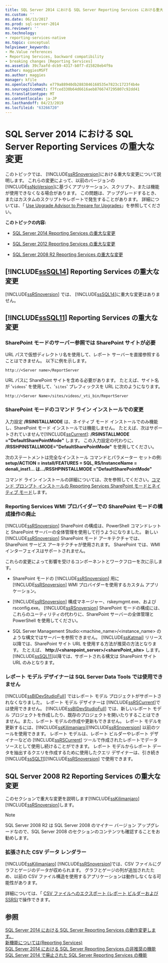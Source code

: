 ```yaml
---
title: SQL Server 2014 における SQL Server Reporting Services における重大な変更 |Microsoft Docs
ms.custom: ''
ms.date: 06/13/2017
ms.prod: sql-server-2014
ms.reviewer: ''
ms.technology:
- reporting-services-native
ms.topic: conceptual
helpviewer_keywords:
- Me.Value references
- Reporting Services, backward compatibility
- breaking changes [Reporting Services]
ms.assetid: 39c7aafd-dcb9-4317-b8f7-d15828eb4f9a
author: maggiesMSFT
ms.author: maggies
manager: kfile
ms.openlocfilehash: e779a88940db2883846168535e7823c1723f4b4e
ms.sourcegitcommit: f7fced330b64d6616aeb8766747295807c92dd41
ms.translationtype: MT
ms.contentlocale: ja-JP
ms.lasthandoff: 04/23/2019
ms.locfileid: "63266720"
---
```

# <a name="breaking-changes-in-sql-server-reporting-services-in-sql-server-2014"></a>SQL Server 2014 における SQL Server Reporting Services の重大な変更
  このトピックでは、 [!INCLUDE[ssRSnoversion](../includes/ssrsnoversion-md.md)]における重大な変更について説明します。 これらの変更によって、以前のバージョンの [!INCLUDE[ssNoVersion](../includes/ssnoversion-md.md)]に基づくアプリケーション、スクリプト、または機能が使用できなくなる場合があります。 この問題は、アップグレードするとき、またはカスタムのスクリプトやレポートで発生することがあります。 詳細については、「 [Use Upgrade Advisor to Prepare for Upgrades](../sql-server/install/use-upgrade-advisor-to-prepare-for-upgrades.md)」を参照してください。  
  
 **このトピックの内容:**  
  
-   [SQL Server 2014 Reporting Services の重大な変更](#bkmk_sql14)  
  
-   [SQL Server 2012 Reporting Services の重大な変更](#bkmk_rc0)  
  
-   [SQL Server 2008 R2 Reporting Services の重大な変更](#bkmk_kj)  
  
##  <a name="bkmk_sql14"></a> [!INCLUDE[ssSQL14](../includes/sssql14-md.md)] Reporting Services の重大な変更  
 [!INCLUDE[ssRSnoversion](../includes/ssrsnoversion-md.md)] では、 [!INCLUDE[ssSQL14](../includes/sssql14-md.md)]に重大な変更はありません。  
  
##  <a name="bkmk_rc0"></a> [!INCLUDE[ssSQL11](../includes/sssql11-md.md)] Reporting Services の重大な変更  
  
### <a name="sharepoint-mode-server-references-require-the-sharepoint-site"></a>SharePoint モードのサーバー参照では SharePoint サイトが必要  
 URL パスで仮想ディレクトリ名を使用して、レポート サーバーを直接参照することはできません。 以下に例を示します。  
  
 `http://<Server name>/ReportServer`  
  
 URL パスに SharePoint サイトを含める必要があります。 たとえば、サイト名が '`videos`' を使用して、'`sites`' プレフィックスを URL に次のようになります。  
  
 `http://<Server Name>/sites/videos/_vti_bin/ReportServer`  
  
### <a name="changes-to-sharepoint-mode-command-line-installation"></a>SharePoint モードのコマンド ライン インストールでの変更  
 入力設定 **/RSINSTALLMODE** は、ネイティブ モード インストールでのみ機能し、SharePoint モード インストールでは機能しません。 たとえば、次はサポートされていませんで[!INCLUDE[ssCurrent](../includes/sscurrent-md.md)]: **/RSINSTALLMODE ="DefaultSharePointMode"** します。 この入力設定の代わりに、 **/RSSHPINSTALLMODE="DefaultSharePointMode"** を使用してください。  
  
 次のステートメントは完全なインストール コマンドとパラメーター セットの例: **setup/ACTION = install/FEATURES = SQL, RS/InstanceName = denali_inst1… は.../RSSHPINSTALLMODE ="DefaultSharePointMode"**  
  
 コマンド ライン インストールの詳細については、次を参照してください。[コマンド プロンプト インストールの Reporting Services SharePoint モードとネイティブ モード](install-windows/install-reporting-services-at-the-command-prompt.md)します。  
  
### <a name="the-reporting-services-wmi-provider-no-longer-supports-configuration-of-sharepoint-mode"></a>Reporting Services WMI プロバイダーでの SharePoint モードの構成操作の廃止  
 [!INCLUDE[ssRSnoversion](../includes/ssrsnoversion-md.md)] SharePoint の構成は、PowerShell コマンドレットと SharePoint サーバーの全体管理を使用して行うようになりました。 新しい [!INCLUDE[ssRSnoversion](../includes/ssrsnoversion-md.md)] SharePoint モード アーキテクチャでは、SharePoint サービス アーキテクチャが使用されます。 SharePoint では、WMI インターフェイスはサポートされません。  
  
 これらの変更によって影響を受けるコンポーネントとワークフローを次に示します。  
  
-   SharePoint モードの [!INCLUDE[ssRSnoversion](../includes/ssrsnoversion-md.md)] 用に [!INCLUDE[ssRSnoversion](../includes/ssrsnoversion-md.md)] WMI プロバイダーを使用するカスタム アプリケーション。  
  
-   [!INCLUDE[ssRSnoversion](../includes/ssrsnoversion-md.md)] 構成マネージャー、rskeymgmt.exe、および rsconfig.exe。 [!INCLUDE[ssRSnoversion](../includes/ssrsnoversion-md.md)] SharePoint モードの構成には、これらのユーティリティの代わりに、SharePoint サーバーの全体管理と PowerShell を使用してください。  
  
-   SQL Server Management Studio:<machine_name>/<instance_name> のような構文ではサーバーを参照できません。 [!INCLUDE[ssKatmai](../includes/sskatmai-md.md)] リリース以降では、SharePoint サイト URL を使用する方法が推奨の方法となります。 たとえば、 **http://<sharepoint_server>/<sharePoint_site>** します。 [!INCLUDE[ssSQL11](../includes/sssql11-md.md)]以降では、サポートされる構文は SharePoint サイト URL のみとなります。  
  
### <a name="report-model-designer-is-not-available-in-sql-server-data-tools"></a>レポート モデル デザイナーは SQL Server Data Tools では使用できません  
 [!INCLUDE[ssBIDevStudioFull](../includes/ssbidevstudiofull-md.md)] ではレポート モデル プロジェクトがサポートされなくなりました。 レポート モデル デザイナーは [!INCLUDE[ssRSCurrent](../includes/ssrscurrent-md.md)]では使用できません。 [!INCLUDE[ssBIDevStudioFull](../includes/ssbidevstudiofull-md.md)] では、新しいレポート モデル プロジェクトを作成したり、既存のプロジェクトを開いたりすることはできません。また、レポート モデルの作成や更新もできません。 レポート モデルを更新するには、[!INCLUDE[ssKilimanjaro](../includes/sskilimanjaro-md.md)][!INCLUDE[ssRSnoversion](../includes/ssrsnoversion-md.md)] 以前のツールを使用できます。 レポート モデルは、レポート ビルダーやレポート デザイナーなどの [!INCLUDE[ssRSCurrent](../includes/ssrscurrent-md.md)] ツールで作成されたレポートでデータ ソースとして使用し続けることができます。 レポート モデルからレポート データを抽出するクエリを作成するために使用したクエリ デザイナーは、引き続き [!INCLUDE[ssSQL11](../includes/sssql11-md.md)][!INCLUDE[ssRSnoversion](../includes/ssrsnoversion-md.md)] で使用できます。  
  
##  <a name="bkmk_kj"></a> SQL Server 2008 R2 Reporting Services の重大な変更  
 このセクションで重大な変更を説明します[!INCLUDE[ssKilimanjaro](../includes/sskilimanjaro-md.md)][!INCLUDE[ssRSnoversion](../includes/ssrsnoversion-md.md)]します。  
  
> [!NOTE]  
>  SQL Server 2008 R2 は SQL Server 2008 のマイナー バージョン アップグレードなので、SQL Server 2008 のセクションのコンテンツも確認することをお勧めします。  
  
### <a name="expanded-csv-data-renderer"></a>拡張された CSV データ レンダラー  
  [!INCLUDE[ssKilimanjaro](../includes/sskilimanjaro-md.md)] [!INCLUDE[ssRSnoversion](../includes/ssrsnoversion-md.md)]では、CSV ファイルにグラフとゲージのデータが収められます。 グラフとゲージの列が追加されたため、以前の CSV ファイル構造を使用するアプリケーションは動作しなくなる可能性があります。  
  
 詳細については、「 [CSV ファイルへのエクスポート &#40;レポート ビルダーおよび SSRS&#41;](report-builder/exporting-to-a-csv-file-report-builder-and-ssrs.md)で操作できます。  
  
## <a name="see-also"></a>参照  
 [SQL Server 2014 における SQL Server Reporting Services の動作変更します。](behavior-changes-to-sql-server-reporting-services-in-sql-server-2016.md)   
 [新機能については&#40;Reporting Services&#41;](what-s-new-reporting-services.md)   
 [SQL Server 2014 における SQL Server Reporting Services の非推奨の機能](deprecated-features-in-sql-server-reporting-services-ssrs.md)   
 [SQL Server 2014 で廃止された SQL Server Reporting Services の機能](discontinued-functionality-to-sql-server-reporting-services-in-sql-server.md)  
  
  
